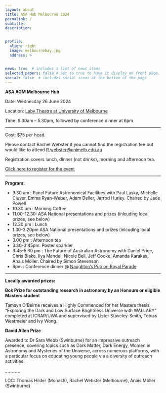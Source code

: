 ```yaml
---
layout: about
title: ASA Hub Melbourne 2024
permalink: /
subtitle: 
description: 


profile:
  align: right
  image: melbournebay.jpg
  address: >


news: true  # includes a list of news items
selected_papers: false # Set to true to have it display on front page. includes a list of papers marked as "selected={true}"
social: false  # includes social icons at the bottom of the page
---
```


**ASA AGM Melbourne Hub**
<p>  Date:		Wednesday 26 June 2024 </p>
<p> Location:  <a href="https://maps.unimelb.edu.au/point?identifier=PAR%3B192%3B2%3BL108">Laby Theatre at University of Melbourne</a>  </p>
<p>Time: 		9.30am – 5.30pm, followed by conference dinner at 6pm </p>

_ _ _ _ _
<p> Cost:		$75 per head. </p>
<p> Please contact Rachel Webster if you cannot find the registration fee but would like to attend  <a href="mailto:R.webster@unimelb.edu.au">R.webster@unimelb.edu.au</a> </p>
<p> Registration covers lunch, dinner (not drinks), morning and afternoon tea.</p>
<p> <a href="https://www.eventbrite.com.au/e/asa-hub-melbourne-2024-tickets-919790627527">Click here to register for the event</a>  </p>

_ _ _ _ _
**Program:**

* 9.30 am :	Panel Future Astronomical Facilities with Paul Lasky, Michelle Cluver, Emma Ryan-Weber, Adam Deller, Jarrod Hurley. Chaired by Jade Powell
* 10.30 am :	Morning Coffee
* 11.00-12.30:	ASA National presentations and prizes (inlcuding local prizes, see below)
* 12.30 pm :	Lunch
* 1.30-3.20pm	ASA National presentations and prizes (inlcuding local prizes, see below)
* 3.00 pm :	Afternoon tea
* 3.30-3:45pm: Poster sparkler
* 3:45-5.30 pm :	The Future of Australian Astronomy with Daniel Price, Chris Blake, Ilya Mandel, Nicole Bell, Jeff Cooke, Amanda Karakas, Anais Möller. Chaired by Simon Stevenson
* 6pm	:	Conference dinner @ <a href="https://naughtonshotel.com.au/">Naughton’s Pub on Royal Parade </a>

_ _ _ _ _
**Locally awarded prizes:**

**Bok Prize for outstanding research in astronomy by an Honours or eligible Masters student**
 
<p> Tamsyn O’Beirne receives a Highly Commended for her Masters thesis “Exploring the Dark and Low Surface Brightness Universe with WALLABY” completed at ICRAR/UWA and supervised by Lister Staveley-Smith, Tobias Westmeier and Ivy Wong.</p>
 
**David Allen Prize**
<p>Awarded to Dr Sara Webb (Swinburne) for an impressive outreach presence, covering topics such as Dark Matter, Dark Energy, Women in Astronomy and Mysteries of the Universe, across numerous platforms, with a particular focus on educating young people via a diversity of outreach activities. </p>
_ _ _ _ _

<p> LOC: Thomas Hilder (Monash), Rachel Webster (Melbourne), Anais Möller (Swinburne) </p>